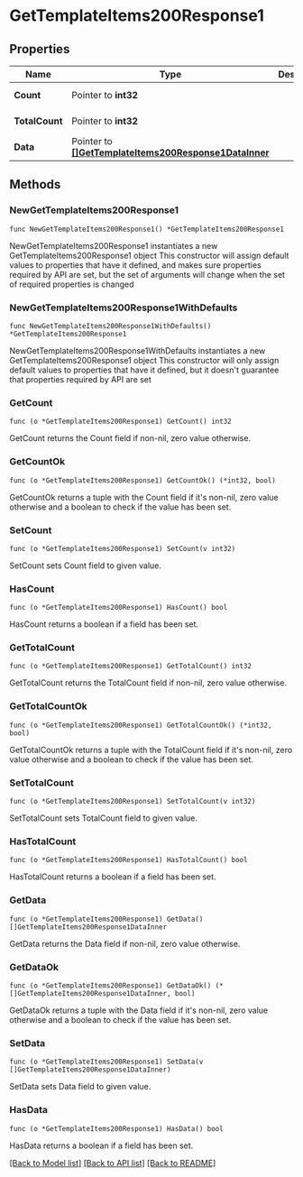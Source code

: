 # GetTemplateItems200Response1

## Properties

Name | Type | Description | Notes
------------ | ------------- | ------------- | -------------
**Count** | Pointer to **int32** |  | [optional] [readonly] 
**TotalCount** | Pointer to **int32** |  | [optional] [readonly] 
**Data** | Pointer to [**[]GetTemplateItems200Response1DataInner**](GetTemplateItems200Response1DataInner.md) |  | [optional] [readonly] 

## Methods

### NewGetTemplateItems200Response1

`func NewGetTemplateItems200Response1() *GetTemplateItems200Response1`

NewGetTemplateItems200Response1 instantiates a new GetTemplateItems200Response1 object
This constructor will assign default values to properties that have it defined,
and makes sure properties required by API are set, but the set of arguments
will change when the set of required properties is changed

### NewGetTemplateItems200Response1WithDefaults

`func NewGetTemplateItems200Response1WithDefaults() *GetTemplateItems200Response1`

NewGetTemplateItems200Response1WithDefaults instantiates a new GetTemplateItems200Response1 object
This constructor will only assign default values to properties that have it defined,
but it doesn't guarantee that properties required by API are set

### GetCount

`func (o *GetTemplateItems200Response1) GetCount() int32`

GetCount returns the Count field if non-nil, zero value otherwise.

### GetCountOk

`func (o *GetTemplateItems200Response1) GetCountOk() (*int32, bool)`

GetCountOk returns a tuple with the Count field if it's non-nil, zero value otherwise
and a boolean to check if the value has been set.

### SetCount

`func (o *GetTemplateItems200Response1) SetCount(v int32)`

SetCount sets Count field to given value.

### HasCount

`func (o *GetTemplateItems200Response1) HasCount() bool`

HasCount returns a boolean if a field has been set.

### GetTotalCount

`func (o *GetTemplateItems200Response1) GetTotalCount() int32`

GetTotalCount returns the TotalCount field if non-nil, zero value otherwise.

### GetTotalCountOk

`func (o *GetTemplateItems200Response1) GetTotalCountOk() (*int32, bool)`

GetTotalCountOk returns a tuple with the TotalCount field if it's non-nil, zero value otherwise
and a boolean to check if the value has been set.

### SetTotalCount

`func (o *GetTemplateItems200Response1) SetTotalCount(v int32)`

SetTotalCount sets TotalCount field to given value.

### HasTotalCount

`func (o *GetTemplateItems200Response1) HasTotalCount() bool`

HasTotalCount returns a boolean if a field has been set.

### GetData

`func (o *GetTemplateItems200Response1) GetData() []GetTemplateItems200Response1DataInner`

GetData returns the Data field if non-nil, zero value otherwise.

### GetDataOk

`func (o *GetTemplateItems200Response1) GetDataOk() (*[]GetTemplateItems200Response1DataInner, bool)`

GetDataOk returns a tuple with the Data field if it's non-nil, zero value otherwise
and a boolean to check if the value has been set.

### SetData

`func (o *GetTemplateItems200Response1) SetData(v []GetTemplateItems200Response1DataInner)`

SetData sets Data field to given value.

### HasData

`func (o *GetTemplateItems200Response1) HasData() bool`

HasData returns a boolean if a field has been set.


[[Back to Model list]](../README.md#documentation-for-models) [[Back to API list]](../README.md#documentation-for-api-endpoints) [[Back to README]](../README.md)


